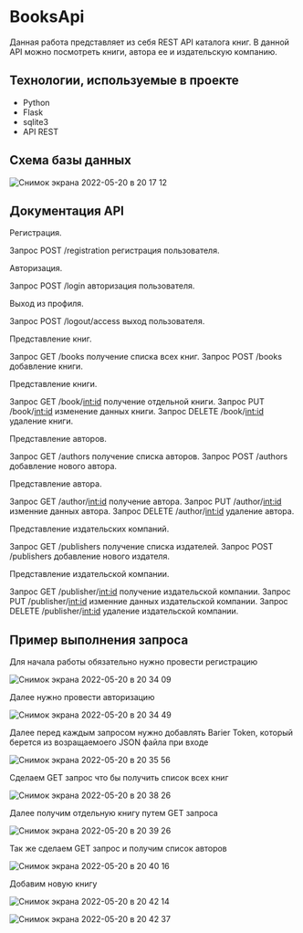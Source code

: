  # BooksApi
Данная работа представляет из себя REST API каталога книг. В данной API можно посмотреть книги, автора ее и издательскую компанию.

## Технологии, используемые в проекте

- Python
- Flask
- sqlite3
- API REST

## Схема базы данных

![Снимок экрана 2022-05-20 в 20 17 12](https://user-images.githubusercontent.com/44827871/169579620-62cc62a5-ba57-4e25-9006-aef4fc5c23c1.png)

## Документация API

Регистрация. 

Запрос POST    /registration  регистрация пользователя.  

Авторизация. 

Запрос POST    /login  авторизация пользователя. 

Выход из профиля. 

Запрос POST    /logout/access  выход пользователя. 

Представление книг. 

Запрос GET     /books    получение списка всех книг. 
Запрос POST    /books    добавление книги. 

Представление книги. 

Запрос GET     /book/<int:id>  получение отдельной книги. 
Запрос PUT     /book/<int:id>  изменение данных книги. 
Запрос DELETE  /book/<int:id>  удаление книги. 
  
Представление авторов. 

Запрос GET     /authors  получение списка авторов. 
Запрос POST    /authors  добавление нового автора. 

Представление автора.  

Запрос GET     /author/<int:id>  получение автора. 
Запрос PUT     /author/<int:id>  изменние данных автора. 
Запрос DELETE  /author/<int:id>  удаление автора. 
  
Представление издательских компаний. 

Запрос GET     /publishers  получение списка издателей. 
Запрос POST    /publishers  добавление нового издателя. 

Представление издательской компании. 

Запрос GET     /publisher/<int:id>  получение издательской компании. 
Запрос PUT     /publisher/<int:id>  изменние данных издательской компании. 
Запрос DELETE  /publisher/<int:id>  удаление издательской компании. 

## Пример выполнения запроса

Для начала работы обязательно нужно провести регистрацию

![Снимок экрана 2022-05-20 в 20 34 09](https://user-images.githubusercontent.com/44827871/169582018-b5466830-961d-483c-961e-33c2906f6d1b.png)


Далее нужно провести авторизацию

![Снимок экрана 2022-05-20 в 20 34 49](https://user-images.githubusercontent.com/44827871/169582118-70b852b0-53a0-47dc-8644-879f832cb953.png)

Далее перед каждым запросом нужно добавлять Barier Token, который берется из возращаемоего JSON файла при входе

![Снимок экрана 2022-05-20 в 20 35 56](https://user-images.githubusercontent.com/44827871/169582247-047f5e18-c535-4e39-9ea1-f49e8240b950.png)

Сделаем GET запрос что бы получить список всех книг

![Снимок экрана 2022-05-20 в 20 38 26](https://user-images.githubusercontent.com/44827871/169582607-046790fb-e5b9-4362-a8fc-8f67505ee72d.png)

Далее получим отдельную книгу путем GET запроса

![Снимок экрана 2022-05-20 в 20 39 26](https://user-images.githubusercontent.com/44827871/169582719-f0a9937f-84dd-4e49-b46a-edd4ca387160.png)

Так же сделаем GET запрос и получим список авторов

![Снимок экрана 2022-05-20 в 20 40 16](https://user-images.githubusercontent.com/44827871/169582834-764f89a6-d977-43f5-9993-c58db3ed4eb4.png)

Добавим новую книгу

![Снимок экрана 2022-05-20 в 20 42 14](https://user-images.githubusercontent.com/44827871/169583146-a77f2b88-701a-466b-b9c3-554d8d84da72.png)

![Снимок экрана 2022-05-20 в 20 42 37](https://user-images.githubusercontent.com/44827871/169583205-055964ca-edcf-4f84-938f-53a991ac8698.png)


